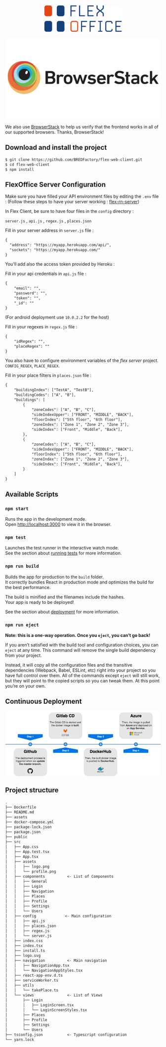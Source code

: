 <p align="center">
  <img width="250" src="./assets/logo.png">
</p>

<a href="https://www.browserstack.com">
    <img src="assets/browserstack-logo-600x315.png" alt="BrowserStack" />
</a>

We also use [BrowserStack](https://www.browserstack.com) to help us verify that the frontend works in all of our supported browsers. Thanks, BrowserStack!

## Download and install the project

```
$ git clone https://github.com/BREDFactory/flex-web-client.git
$ cd flex-web-client 
$ npm install 
```

## FlexOffice Server Configuration

Make sure you have filled your API environment files by editing the ```.env``` file :
(Follow these steps to have your server working :
[flex-rn-server](https://github.com/ayshiff/flex-server))

In Flex Client, be sure to have four files in the `config` directory :

`server.js` , `api.js` , `regex.js` , `places.json`

Fill in your server address in `server.js` file :

```
{
  "address": "https://myapp.herokuapp.com/api/",
  "sockets": "https://myapp.herokuapp.com/"
}
```

You'll add also the access token provided by Heroku :

Fill in your api credentials in `api.js` file :

```
{
    "email": "",
    "password": "",
    "token": "",
    "_id": ""
}
```

(For android deployment use ```10.0.2.2``` for the host)

Fill in your regexes in `regex.js` file :

```
{
    "idRegex": "",
    "placeRegex": ""
}
```

You also have to configure environment variables of the *flex server* project.
`CONFIG_REGEX`, `PLACE_REGEX`.

Fill in your place filters in `places.json` file :

```
{
    "buildingIndex": ["TestA", "TestB"],
    "buildingCodes": ["A", "B"],
    "buildings": [
        {
            "zoneCodes": ["A", "B", "C"],
            "sideIndexUpper": ["FRONT", "MIDDLE", "BACK"],
            "floorIndex": ["5th floor", "6th floor"],
            "zoneIndex": ["Zone 1", "Zone 2", "Zone 3"],
            "sideIndex": ["Front", "Middle", "Back"],
        },
        {
            "zoneCodes": ["A", "B", "C"],
            "sideIndexUpper": ["FRONT", "MIDDLE", "BACK"],
            "floorIndex": ["5th floor", "6th floor"],
            "zoneIndex": ["Zone 1", "Zone 2", "Zone 3"],
            "sideIndex": ["Front", "Middle", "Back"],
        }
    ]
}
```

## Available Scripts

### `npm start`

Runs the app in the development mode.<br>
Open [http://localhost:3000](http://localhost:3000) to view it in the browser.

### `npm test`

Launches the test runner in the interactive watch mode.<br>
See the section about [running tests](https://facebook.github.io/create-react-app/docs/running-tests) for more information.

### `npm run build`

Builds the app for production to the `build` folder.<br>
It correctly bundles React in production mode and optimizes the build for the best performance.

The build is minified and the filenames include the hashes.<br>
Your app is ready to be deployed!

See the section about [deployment](https://facebook.github.io/create-react-app/docs/deployment) for more information.

### `npm run eject`

**Note: this is a one-way operation. Once you `eject`, you can’t go back!**

If you aren’t satisfied with the build tool and configuration choices, you can `eject` at any time. This command will remove the single build dependency from your project.

Instead, it will copy all the configuration files and the transitive dependencies (Webpack, Babel, ESLint, etc) right into your project so you have full control over them. All of the commands except `eject` will still work, but they will point to the copied scripts so you can tweak them. At this point you’re on your own.

## Continuous Deployment

<p align="center">
  <img width="800" src="./assets/CD.png">
</p>

## Project structure

```
.
├── Dockerfile
├── README.md
├── assets
├── docker-compose.yml
├── package-lock.json
├── package.json
├── public
├── src
│   ├── App.css
│   ├── App.test.tsx
│   ├── App.tsx
│   ├── assets
│   │   ├── logo.png
│   │   └── profile.png
│   ├── components          <- List of Components
│   │   ├── General
│   │   ├── Login
│   │   ├── Navigation
│   │   ├── Places
│   │   ├── Profile
│   │   ├── Settings
│   │   └── Users
│   ├── config             <- Main configuration
│   │   ├── api.js
│   │   ├── places.json
│   │   ├── regex.js
│   │   └── server.js
│   ├── index.css
│   ├── index.tsx
│   ├── install.ts
│   ├── logo.svg
│   ├── navigation          <- Main navigation
│   │   ├── NavigationApp.tsx
│   │   └── NavigationAppStyles.tsx
│   ├── react-app-env.d.ts
│   ├── serviceWorker.ts
│   ├── utils
│   │   └── takePlace.ts
│   └── views               <- List of Views
│       ├── Login
│       │   ├── LoginScreen.tsx
│       │   └── LoginScreenStyles.tsx
│       ├── Places
│       ├── Profile
│       ├── Settings
│       └── Users
├── tsconfig.json           <- Typescript configuration
└── yarn.lock
```
